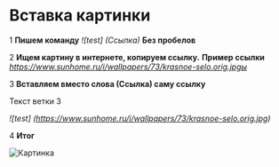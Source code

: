 # Вставка картинки 
1 **Пишем команду**
*![test] (Ссылка)*
**Без пробелов**

2 **Ищем картину в интернете, копируем ссылку.**
**Пример ссылки**
*https://www.sunhome.ru/i/wallpapers/73/krasnoe-selo.orig.jpgы*

3 **Вставляем вместо слова (Ссылка) саму ссылку**

Текст ветки 3


*![test] (https://www.sunhome.ru/i/wallpapers/73/krasnoe-selo.orig.jpg)*

4 **Итог**

![Картинка](https://www.sunhome.ru/i/wallpapers/73/krasnoe-selo.orig.jpg)